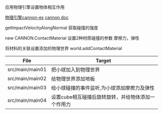应用物理引擎设置物体相互作用

[物理引擎cannon-es](https://github.com/pmndrs/cannon-es)
[cannon doc](https://pmndrs.github.io/cannon-es/docs/index.html)

getImpactVelocityAlongNormal 获取碰撞的强度


new CANNON.ContactMaterial 设置2种材质碰撞的参数 摩擦力，弹性

将材料的关联设置添加的物理世界
world.addContactMaterial 

| File   | Target                                      |
| ------ | ------------------------------------------- |
| src/main/main01 | 把小球加入到物理世界  |
| src/main/main02 | 给物理世界添加地板  |
| src/main/main03 | 给小球碰撞的事件监听,为小球添加摩擦力及弹性        |
| src/main/main04 | 设置cube相互碰撞后旋转旋转，并给物体添加一个作用力          |